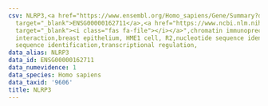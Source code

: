 ```yaml
---
csv: NLRP3,<a href="https://www.ensembl.org/Homo_sapiens/Gene/Summary?db=core;g=ENSG00000162711"
  target="_blank">ENSG00000162711</a>,<a href="https://www.ncbi.nlm.nih.gov/pubmed/22863008"
  target="_blank"><i class="fas fa-file"></i></a>",chromatin immunoprecipitation assay,direct
  interaction,breast epithelium, HME1 cell, R2,nucleotide sequence identification,nucleotide
  sequence identification,transcriptional regulation,
data_alias: NLRP3
data_id: ENSG00000162711
data_numevidence: 1
data_species: Homo sapiens
data_taxid: '9606'
title: NLRP3
---
```

